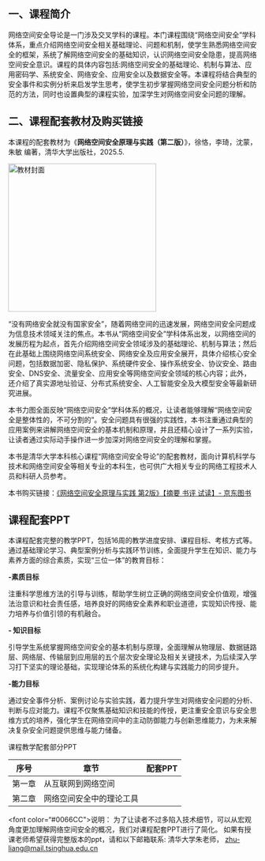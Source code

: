 ## 一、课程简介

网络空间安全导论是一门涉及交叉学科的课程。本门课程围绕“网络空间安全”学科体系，重点介绍网络空间安全相关基础理论、问题和机制，使学生熟悉网络空间安全的框架，系统了解网络空间安全的基础知识，认识网络空间安全隐患，提高网络空间安全意识。课程的具体内容包括:网络空间安全的基础理论、机制与算法、应用密码学、系统安全、网络安全、应用安全以及数据安全等。本课程将结合典型的安全事件和实例分析来启发学生思考，使学生初步掌握网络空间安全问题分析和防范的方法，同时也设置典型的课程实验，加深学生对网络空间安全问题的理解。


## 二、课程配套教材及购买链接

本课程的配套教材为《**网络空间安全原理与实践（第二版）**》，徐恪，李琦，沈蒙，朱敏 编著，清华大学出版社，2025.5.

<img src="https://github.com/Cybersecurity-THU/-/blob/main/assets/cover.png" width="300" alt="教材封面">

“没有网络安全就没有国家安全”，随着网络空间的迅速发展，网络空间安全问题成为信息技术领域关注的焦点。本书从“网络空间安全”学科体系出发，以网络空间的发展历程为起点，首先介绍网络空间安全领域涉及的基础理论、机制与算法；然后在此基础上围绕网络空间系统安全、网络安全及应用安全展开，具体介绍核心安全问题，包括数据加密、隐私保护、系统硬件安全、操作系统安全、协议安全、路由安全、DNS安全、流量安全、应用安全等网络空间安全领域的核心内容；此外，还介绍了真实源地址验证、分布式系统安全、人工智能安全及大模型安全等最新研究进展。

本书力图全面反映“网络空间安全”学科体系的概况，让读者能够理解“网络空间安全是整体性的，不可分割的”。安全问题具有很强的实践性，本书注重通过典型的应用案例来讲解网络空间安全的基本机制和原理，并且还精心设计了一系列实验，让读者通过实际动手操作进一步加深对网络空间安全的理解和掌握。

本书是清华大学本科核心课程“网络空间安全导论”的配套教材，面向计算机科学与技术和网络空间安全等相关专业的本科生，也可供广大相关专业的网络工程技术人员和科研人员参考。

本书购买链接：[《网络空间安全原理与实践 第2版》【摘要 书评 试读】- 京东图书](https://item.jd.com/15074938.html)

## 课程配套PPT

本课程配套完整的教学PPT，包括16周的教学进度安排、课程目标、考核方式等。通过基础理论学习、典型案例分析与实践环节训练，全面提升学生在知识、能力与素养方面的综合素质，实现“三位一体”的教育目标：

**-素质目标**

注重科学思维方法的引导与训练，帮助学生树立正确的网络空间安全价值观，增强法治意识和社会责任感，培养良好的网络安全素养和职业道德，实现知识传授、能力培养与价值引领的有机融合。

**- 知识目标**

引导学生系统掌握网络空间安全的基本机制与原理，全面理解从物理层、数据链路层、网络层、传输层到应用层的五个层次安全理论及相关关键技术，为后续深入学习打下坚实的理论基础，实现理论体系的系统化构建与实践能力的同步提升。

**-能力目标**

通过安全事件分析、案例讨论与实验实践，着力提升学生对网络安全问题的分析、判断与应对能力。课程不仅聚焦基础知识和技能的传授，更注重安全意识与安全思维方式的培养，强化学生在网络空间中的主动防御能力与创新思维能力，为未来解决复杂安全问题提供思维与能力储备。

<caption>课程教学配套部分PPT</caption>

| 序号  | 章节           | 配套PPT |
| --- | ------------ | ----- |
| 第一章 | 从互联网到网络空间    |       |
| 第二章 | 网络空间安全中的理论工具 |       |

<font color=“#0066CC">说明：</font> 为了让读者不过多陷入技术细节，可以从宏观角度更加理解网络空间安全的概况，我们对课程配套PPT进行了简化。
如果有授课老师希望获得完整版本的ppt，请和以下邮箱联系:  清华大学朱老师， zhu-liang@mail.tsinghua.edu.cn

